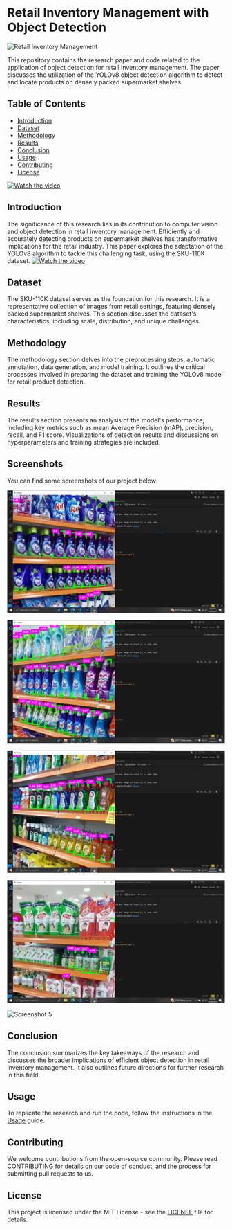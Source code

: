 # Retail Inventory Management with Object Detection

![Retail Inventory Management](image.png)

This repository contains the research paper and code related to the application of object detection for retail inventory management. The paper discusses the utilization of the YOLOv8 object detection algorithm to detect and locate products on densely packed supermarket shelves.

## Table of Contents

- [Introduction](#introduction)
- [Dataset](#dataset)
- [Methodology](#methodology)
- [Results](#results)
- [Conclusion](#conclusion)
- [Usage](#usage)
- [Contributing](#contributing)
- [License](#license)

[![Watch the video](https://img.youtube.com/vi/Densely%20Packed%20Product%20Detection%20using%20Computer%20Vision%20Project%20(2).mp4/0.jpg)](https://github.com/Manimohan05/Project--Densely-packed-product-detection/raw/main/Densely%20Packed%20Product%20Detection%20using%20Computer%20Vision%20Project%20(2).mp4)


## Introduction

The significance of this research lies in its contribution to computer vision and object detection in retail inventory management. Efficiently and accurately detecting products on supermarket shelves has transformative implications for the retail industry. This paper explores the adaptation of the YOLOv8 algorithm to tackle this challenging task, using the SKU-110K dataset.
[![Watch the video](https://img.youtube.com/vi/YOUR_VIDEO_ID/0.jpg)](https://github.com/Manimohan05/Project--Densely-packed-product-detection/raw/main/Densely%20Packed%20Product%20Detection%20using%20Computer%20Vision%20Project%20(2).mp4)


## Dataset

The SKU-110K dataset serves as the foundation for this research. It is a representative collection of images from retail settings, featuring densely packed supermarket shelves. This section discusses the dataset's characteristics, including scale, distribution, and unique challenges.

## Methodology

The methodology section delves into the preprocessing steps, automatic annotation, data generation, and model training. It outlines the critical processes involved in preparing the dataset and training the YOLOv8 model for retail product detection.

## Results

The results section presents an analysis of the model's performance, including key metrics such as mean Average Precision (mAP), precision, recall, and F1 score. Visualizations of detection results and discussions on hyperparameters and training strategies are included.

## Screenshots

You can find some screenshots of our project below:

![Screenshot 1](https://github.com/Manimohan05/Project--Densely-packed-product-detection/raw/6a622f9d966f47afd854a9689ce79ea29ca36fb2/Screenshots/screenshot_84.png)

![Screenshot 2](https://github.com/Manimohan05/Project--Densely-packed-product-detection/raw/6a622f9d966f47afd854a9689ce79ea29ca36fb2/Screenshots/screenshot_85.png)

![Screenshot 3](https://github.com/Manimohan05/Project--Densely-packed-product-detection/raw/6a622f9d966f47afd854a9689ce79ea29ca36fb2/Screenshots/screenshot_86.png)

![Screenshot 4](https://github.com/Manimohan05/Project--Densely-packed-product-detection/raw/6a622f9d966f47afd854a9689ce79ea29ca36fb2/Screenshots/screenshot_87.png)

![Screenshot 5](https://github.com/Manimohan05/Project--Densely-packed-product-detection/raw/6a622f9d966f47afd854a9689ce79ea29ca36fb2/Screenshots/screenshot_88.png)

## Conclusion

The conclusion summarizes the key takeaways of the research and discusses the broader implications of efficient object detection in retail inventory management. It also outlines future directions for further research in this field.

## Usage

To replicate the research and run the code, follow the instructions in the [Usage](USAGE.md) guide.

## Contributing

We welcome contributions from the open-source community. Please read [CONTRIBUTING](CONTRIBUTING.md) for details on our code of conduct, and the process for submitting pull requests to us.

## License

This project is licensed under the MIT License - see the [LICENSE](LICENSE) file for details.
